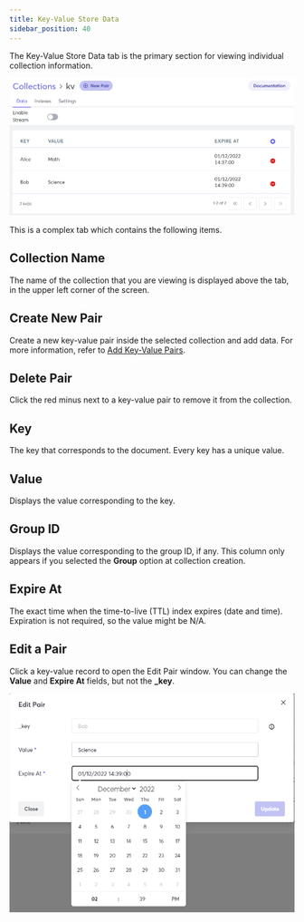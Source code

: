 ```yaml
---
title: Key-Value Store Data
sidebar_position: 40
---
```


The Key-Value Store Data tab is the primary section for viewing individual collection information.

![Key-Value Store Data Tab](/img/collections/kv-store-data.png)

This is a complex tab which contains the following items.

## Collection Name

The name of the collection that you are viewing is displayed above the tab, in the upper left corner of the screen.

## Create New Pair

Create a new key-value pair inside the selected collection and add data. For more information, refer to [Add Key-Value Pairs](add-key-value-pairs.md).

## Delete Pair

Click the red minus next to a key-value pair to remove it from the collection.

## Key

The key that corresponds to the document. Every key has a unique value.

## Value

Displays the value corresponding to the key.

## Group ID

Displays the value corresponding to the group ID, if any. This column only appears if you selected the **Group** option at collection creation.

## Expire At

The exact time when the time-to-live (TTL) index expires (date and time). Expiration is not required, so the value might be N/A.

## Edit a Pair

Click a key-value record to open the Edit Pair window. You can change the **Value** and **Expire At** fields, but not the **_key**.

![Edit Pair window](/img/collections/edit-kv-pair.png)

